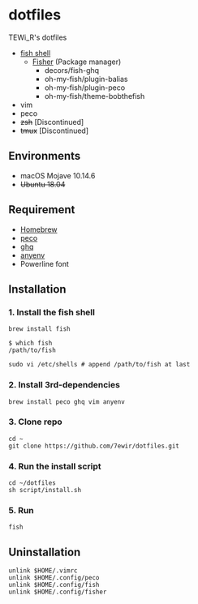 # dotfiles

TEWi_R's dotfiles

- [fish shell](https://fishshell.com/)
  - [Fisher](https://github.com/jorgebucaran/fisher) (Package manager)
    - decors/fish-ghq
    - oh-my-fish/plugin-balias
    - oh-my-fish/plugin-peco
    - oh-my-fish/theme-bobthefish
- vim
- peco
- ~~zsh~~ [Discontinued]
- ~~tmux~~ [Discontinued]

## Environments

- macOS Mojave 10.14.6
- ~~Ubuntu 18.04~~

## Requirement

- [Homebrew](https://brew.sh/index_ja)
- [peco](https://github.com/peco/peco)
- [ghq](https://github.com/motemen/ghq)
- [anyenv](https://github.com/anyenv/anyenv)
- Powerline font

## Installation

### 1. Install the fish shell

```shell
brew install fish
```

```shell
$ which fish
/path/to/fish
```

```shell
sudo vi /etc/shells # append /path/to/fish at last
```

### 2. Install 3rd-dependencies

```shell
brew install peco ghq vim anyenv
```

### 3. Clone repo

```shell
cd ~
git clone https://github.com/7ewir/dotfiles.git
```

### 4. Run the install script

```shell
cd ~/dotfiles
sh script/install.sh
```

### 5. Run

```shell
fish
```

## Uninstallation

```shell
unlink $HOME/.vimrc
unlink $HOME/.config/peco
unlink $HOME/.config/fish
unlink $HOME/.config/fisher
```
